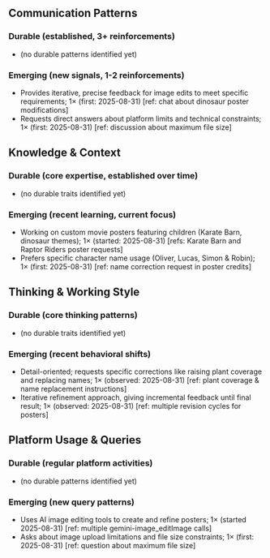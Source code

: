 ## Communication Patterns
### Durable (established, 3+ reinforcements)
- (no durable patterns identified yet)

### Emerging (new signals, 1-2 reinforcements)
- Provides iterative, precise feedback for image edits to meet specific requirements; 1× (first: 2025-08-31) [ref: chat about dinosaur poster modifications]
- Requests direct answers about platform limits and technical constraints; 1× (first: 2025-08-31) [ref: discussion about maximum file size]

## Knowledge & Context
### Durable (core expertise, established over time)
- (no durable traits identified yet)

### Emerging (recent learning, current focus)  
- Working on custom movie posters featuring children (Karate Barn, dinosaur themes); 1× (started: 2025-08-31) [refs: Karate Barn and Raptor Riders poster requests]
- Prefers specific character name usage (Oliver, Lucas, Simon & Robin); 1× (first: 2025-08-31) [ref: name correction request in poster credits]

## Thinking & Working Style
### Durable (core thinking patterns)
- (no durable traits identified yet)

### Emerging (recent behavioral shifts)
- Detail-oriented; requests specific corrections like raising plant coverage and replacing names; 1× (observed: 2025-08-31) [ref: plant coverage & name replacement instructions]
- Iterative refinement approach, giving incremental feedback until final result; 1× (observed: 2025-08-31) [ref: multiple revision cycles for posters]

## Platform Usage & Queries
### Durable (regular platform activities)
- (no durable patterns identified yet)

### Emerging (new query patterns)
- Uses AI image editing tools to create and refine posters; 1× (started 2025-08-31) [ref: multiple gemini-image_editImage calls]
- Asks about image upload limitations and file size constraints; 1× (first: 2025-08-31) [ref: question about maximum file size]